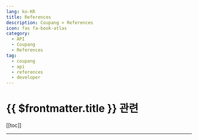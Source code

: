 ```yaml
---
lang: ko-KR
title: References
description: Coupang > References
icon: fas fa-book-atlas
category:
  - API 
  - Coupang
  - References
tag: 
  - coupang
  - api
  - references
  - developer
---
```


# {{ $frontmatter.title }} 관련

[[toc]]

---

<TagLinks/>
